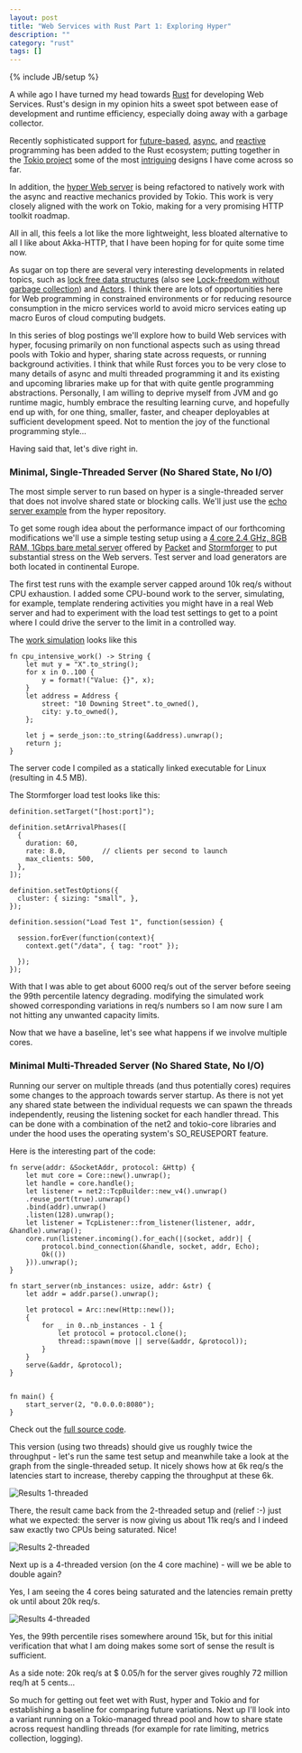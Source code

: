 ```yaml
---
layout: post
title: "Web Services with Rust Part 1: Exploring Hyper"
description: ""
category: "rust"
tags: []
---
```

{% include JB/setup %}

A while ago I have turned my head towards [Rust](http://rustlang.org) for
developing Web Services. Rust's design in my opinion hits a sweet spot between
ease of development and runtime efficiency, especially doing away with a
garbage collector.

Recently sophisticated support for [future-based](https://tokio.rs/docs/getting-started/futures/),
[async](https://tokio.rs/docs/getting-started/reactor/),
and [reactive](https://tokio.rs/docs/getting-started/streams-and-sinks/)
programming has been added to the Rust ecosystem; putting together in the
[Tokio project](https://tokio.rs) some of the most
[intriguing](https://aturon.github.io/blog/2016/08/11/futures/) designs I
have come across so far.

In addition, the [hyper Web server](https://github.com/hyperium/hyper) is
being refactored to natively work with the
async and reactive mechanics provided by Tokio. This work is very closely aligned with
the work on Tokio, making for a very promising HTTP toolkit roadmap.

All in all, this feels a lot like the more lightweight, less bloated alternative to
all I like about Akka-HTTP, that I have been hoping for for quite some time now.

As sugar on top there are several very interesting developments in
related topics, such as
[lock free data structures](https://github.com/crossbeam-rs/crossbeam)
(also see [Lock-freedom without garbage collection](https://aturon.github.io/blog/2015/08/27/epoch/))
and [Actors](https://github.com/carllerche/kabuki). I think there are lots of
opportunities here for Web programming in constrained environments or for reducing
resource consumption in the micro services world to avoid micro services
eating up macro Euros of cloud computing budgets.

In this series of blog postings we'll explore how to build Web services with
hyper, focusing primarily on non functional aspects such as using thread pools with
Tokio and hyper, sharing state across requests, or running background activities.
I think that while Rust forces you to be very close to many details of async and
multi threaded programming it and its existing and upcoming libraries make up for
that with quite gentle programming abstractions. Personally, I am willing to
deprive myself from JVM and go runtime magic, humbly embrace the resulting
learning curve, and hopefully end up with, for one thing, smaller, faster, and cheaper
deployables at sufficient development speed. Not to mention the joy of the
functional programming style...

Having said that, let's dive right in.

### Minimal, Single-Threaded Server (No Shared State, No I/O)

The most simple server to run based on hyper is a single-threaded server that
does not involve shared state or blocking calls. We'll just use the
[echo server example](https://github.com/hyperium/hyper/blob/9605e860ff46aa7cf02d4e29624f887604cb6541/examples/server.rs)
from the hyper repository.

To get some rough idea about the performance impact of our forthcoming modifications
we'll use a simple testing setup using a [4 core 2.4 GHz, 8GB RAM, 1Gbps bare
metal server](https://www.packet.net/bare-metal/servers/type-0/) offered by
[Packet](https://www.packet.net) and [Stormforger](https://stormforger.com/) to
put substantial stress on the Web servers. Test server and load generators are both
located in continental Europe.

The first test runs with the example server capped around 10k req/s without CPU
exhaustion. I added some CPU-bound work to the server, simulating, for example,
template rendering activities you might have in a real Web server and had to
experiment with the load test settings to get to a point where I could drive the
server to the limit in a controlled way.

The [work simulation](https://github.com/algermissen/web-rust/blob/ecc430d558aa60dcf2fd2d7ee89f73b7395e5e9d/src/bin/minimal_single_threaded.rs#L26)
looks like this

    fn cpu_intensive_work() -> String {
        let mut y = "X".to_string();
        for x in 0..100 {
            y = format!("Value: {}", x);
        }
        let address = Address {
            street: "10 Downing Street".to_owned(),
            city: y.to_owned(),
        };

        let j = serde_json::to_string(&address).unwrap();
        return j;
    }

The server code I compiled as a statically linked executable for Linux (resulting
in 4.5 MB).


The Stormforger load test looks like this:

    definition.setTarget("[host:port]");

    definition.setArrivalPhases([
      {
        duration: 60,
        rate: 8.0,         // clients per second to launch
        max_clients: 500,
      },
    ]);

    definition.setTestOptions({
      cluster: { sizing: "small", },
    });

    definition.session("Load Test 1", function(session) {

      session.forEver(function(context){
        context.get("/data", { tag: "root" });

      });
    });



With that I was able to get about 6000 req/s out of the server before seeing
the 99th percentile latency degrading. modifying the simulated work showed
corresponding variations in req/s numbers so I am now sure I am not hitting
any unwanted capacity limits.

Now that we have a baseline, let's see what happens if we involve multiple cores.

### Minimal Multi-Threaded Server (No Shared State, No I/O)

Running our server on multiple threads (and thus potentially cores) requires
some changes to the approach towards server startup. As there is not
yet any shared state between the individual requests we can spawn the threads
independently, reusing the listening socket for each handler thread. This can
be done with a combination of the net2 and tokio-core libraries and under the
hood uses the operating system's SO_REUSEPORT feature.

Here is the interesting part of the code:

    fn serve(addr: &SocketAddr, protocol: &Http) {
        let mut core = Core::new().unwrap();
        let handle = core.handle();
        let listener = net2::TcpBuilder::new_v4().unwrap()
        .reuse_port(true).unwrap()
        .bind(addr).unwrap()
        .listen(128).unwrap();
        let listener = TcpListener::from_listener(listener, addr, &handle).unwrap();
        core.run(listener.incoming().for_each(|(socket, addr)| {
            protocol.bind_connection(&handle, socket, addr, Echo);
            Ok(())
        })).unwrap();
    }

    fn start_server(nb_instances: usize, addr: &str) {
        let addr = addr.parse().unwrap();

        let protocol = Arc::new(Http::new());
        {
            for _ in 0..nb_instances - 1 {
                let protocol = protocol.clone();
                thread::spawn(move || serve(&addr, &protocol));
            }
        }
        serve(&addr, &protocol);
    }


    fn main() {
        start_server(2, "0.0.0.0:8080");
    }


Check out the [full source code](https://github.com/algermissen/web-rust/blob/b1c179f54ec194192b4d858f5c7de0906e55231d/src/bin/minimal_multi_threaded.rs).

This version (using two threads) should give us roughly twice the throughput - let's run
the same test setup and meanwhile take a look at the graph from the single-threaded setup.
It nicely shows how at 6k req/s the latencies start to increase, thereby capping the
throughput at these 6k.

![Results 1-threaded](/assets/img/1-Threaded.jpg)

There, the result came back from the 2-threaded setup and (relief :-) just what we
expected: the server is now giving us about 11k req/s and I indeed saw exactly two
CPUs being saturated. Nice!

![Results 2-threaded](/assets/img/2-Threaded.jpg)

Next up is a 4-threaded version (on the 4 core machine) - will we be able to double
again?

Yes, I am seeing the 4 cores being saturated and the latencies remain pretty ok
until about 20k req/s.

![Results 4-threaded](/assets/img/4-Threaded.jpg)

Yes, the 99th percentile rises somewhere around 15k, but for this initial
 verification that what I am doing makes some sort of sense the result is
 sufficient.

 As a side note: 20k req/s at $ 0.05/h for the server gives roughly
 72 million req/h at 5 cents...

 So much for getting out feet wet with Rust, hyper and Tokio and for establishing
 a baseline for comparing future variations. Next up I'll look into a variant
 running on a Tokio-managed thread pool and how to share state across
 request handling threads (for example for rate limiting, metrics collection,
 logging).






















